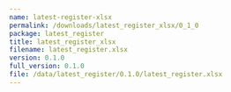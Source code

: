 ```yaml
---
name: latest-register-xlsx
permalink: /downloads/latest_register_xlsx/0_1_0
package: latest_register
title: latest_register_xlsx
filename: latest_register.xlsx
version: 0.1.0
full_version: 0.1.0
file: /data/latest_register/0.1.0/latest_register.xlsx
---
```

